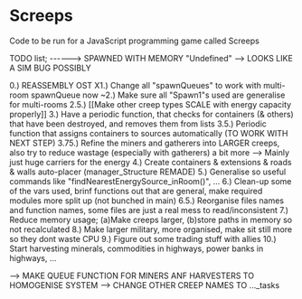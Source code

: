 # Screeps
Code to be run for a JavaScript programming game called Screeps

TODO list;
------> SPAWNED WITH MEMORY "Undefined" --> LOOKS LIKE A SIM BUG POSSIBLY

 0.) REASSEMBLY OST
X1.) Change all "spawnQueues" to work with multi-room spawnQueue now
~2.) Make sure all "Spawn1"s used are generalise for multi-rooms
 2.5.) [[Make other creep types SCALE with energy capacity properly]]
 3.) Have a periodic function, that checks for containers (& others) that have been destroyed, and removes them from lists
 3.5.) Periodic function that assigns containers to sources automatically (TO WORK WITH NEXT STEP)
 3.75.) Refine the miners and gatherers into LARGER creeps, also try to reduce wastage (especially with gatherers) a bit more --> Mainly just huge carriers for the energy
 4.) Create containers & extensions & roads & walls auto-placer (manager_Structure REMADE)
 5.) Generalise so useful commands like "findNearestEnergySource_inRoom()", ...
 6.) Clean-up some of the vars used, brinf functions out that are general, make required modules more split up (not bunched in main)
 6.5.) Reorganise files names and function names, some files are just a real mess to read/inconsistent
 7.) Reduce memory usage; (a)Make creeps larger, (b)store paths in memory so not recalculated
 8.) Make larger military, more organised, make sit still more so they dont waste CPU
 9.) Figure out some trading stuff with allies
 10.) Start harvesting minerals, commodities in highways, power banks in highways, ...

 --> MAKE QUEUE FUNCTION FOR MINERS ANF HARVESTERS TO HOMOGENISE SYSTEM
 --> CHANGE OTHER CREEP NAMES TO ..._tasks